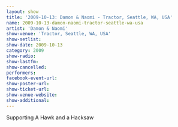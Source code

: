 ```yaml
---
layout: show
title: '2009-10-13: Damon & Naomi - Tractor, Seattle, WA, USA'
name: 2009-10-13-damon-naomi-tractor-seattle-wa-usa
artist: 'Damon & Naomi'
show-venue: 'Tractor, Seattle, WA, USA'
show-setlist: 
show-date: 2009-10-13
category: 2009
show-radio: 
show-lastfm: 
show-cancelled: 
performers: 
facebook-event-url: 
show-poster-url: 
show-ticket-url: 
show-venue-website: 
show-additional: 
---
```


Supporting A Hawk and a Hacksaw